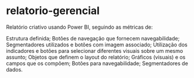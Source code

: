 # relatorio-gerencial

Relatório criativo usando Power BI, seguindo as métricas de:

Estrutura definida; 
Botões de navegação que fornecem navegabilidade;
Segmentadores utilizados e botões com imagem associado; 
Utilização dos indicadores e botões para selecionar diferentes visuais sobre um mesmo assunto; 
Objetos que definem o layout do relatório; 
Gráficos (visuais) e os campos que os compõem; 
Botões para navegabilidade; Segmentadores de dados.
